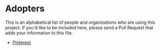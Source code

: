 # Adopters

This is an alphabetical list of people and organizations who are using this
project. If you'd like to be included here, please send a Pull Request that
adds your information to this file.

- [Pinterest](https://www.pinterest.com/)